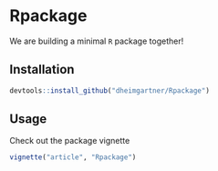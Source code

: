 # Rpackage

We are building a minimal `R` package together!

## Installation

```R
devtools::install_github("dheimgartner/Rpackage")
```

## Usage

Check out the package vignette

```R
vignette("article", "Rpackage")
```
